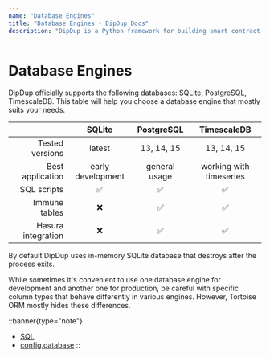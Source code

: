 ```yaml
---
name: "Database Engines"
title: "Database Engines • DipDup Docs"
description: "DipDup is a Python framework for building smart contract indexers. It helps developers focus on business logic instead of writing a boilerplate to store and serve data."
---
```


# Database Engines

DipDup officially supports the following databases: SQLite, PostgreSQL, TimescaleDB. This table will help you choose a database engine that mostly suits your needs.

|                    |       SQLite       |   PostgreSQL  |       TimescaleDB       |
| ------------------:|:------------------:|:-------------:|:-----------------------:|
|    Tested versions |       latest       |   13, 14, 15  |        13, 14, 15       |
|   Best application | early development  | general usage | working with timeseries |
|        SQL scripts |         ✅         |       ✅       |            ✅            |
|      Immune tables |         ❌         |       ✅       |            ✅            |
| Hasura integration |         ❌         |       ✅       |            ✅            |

By default DipDup uses in-memory SQLite database that destroys after the process exits.

While sometimes it's convenient to use one database engine for development and another one for production, be careful with specific column types that behave differently in various engines. However, Tortoise ORM mostly hides these differences.

::banner{type="note"}
* [SQL](../5.advanced/11.sql.md)
* [config.database](../9.config/4.database.md)
::